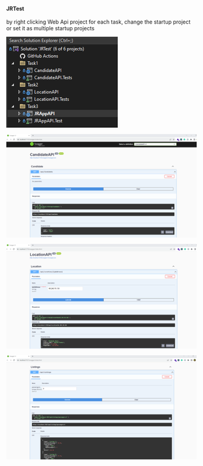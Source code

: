#### JRTest

by right clicking Web Api project for each task, change the startup project or set it as multiple startup projects

![Alt text](screenshots/solution.png)

![Alt text](screenshots/task1.png)

![Alt text](screenshots/task2.png)

![Alt text](screenshots/task3.png)